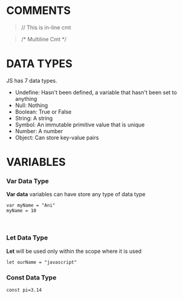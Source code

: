 # COMMENTS

>// This is in-line cmt

>/* Multiline Cmt */


#
#


# DATA TYPES

JS has 7 data types.

- Undefine: Hasn't been defined, a variable that hasn't been set to anything
- Null: Nothing
- Boolean: True or False
- String: A string
- Symbol: An immutable primitive value that is unique
- Number: A number
- Object: Can store key-value pairs


#
#


# VARIABLES


### Var Data Type
**Var data** variables can have store any type of data type
```
var myName = "Ani"
myName = 10
```
&nbsp;
&nbsp;
&nbsp;
&nbsp;
&nbsp;
### Let Data Type
**Let** will be used only within the scope where it is used
```
let ourName = "javascript"
```

### Const Data Type
```
const pi=3.14
```